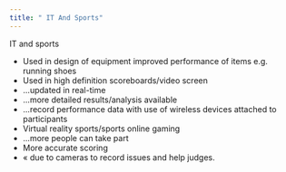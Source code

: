 ```yaml
---
title: " IT And Sports"
--- 
```

IT and sports
- Used in design of equipment improved performance of items e.g. running shoes
- Used in high definition scoreboards/video screen
- ...updated in real-time
- ...more detailed results/analysis available
- ...record performance data with use of wireless devices attached to participants 
- Virtual reality sports/sports online gaming
- ...more people can take part
- More accurate scoring
- « due to cameras to record issues and help judges. 
